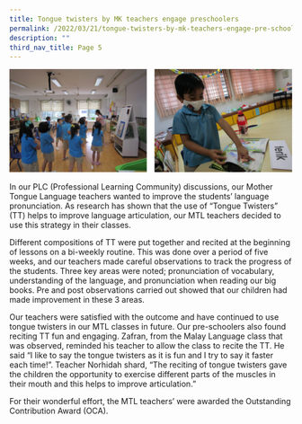 ```yaml
---
title: Tongue twisters by MK teachers engage preschoolers
permalink: /2022/03/21/tongue-twisters-by-mk-teachers-engage-pre-schoolers/
description: ""
third_nav_title: Page 5
---
```

<img src="/images/tongue2022.png">
<p>In our PLC (Professional Learning Community) discussions, our Mother Tongue Language teachers wanted to improve the students’ language pronunciation. As research has shown that the use of “Tongue Twisters” (TT) helps to improve language articulation, our MTL teachers decided to use this strategy in their classes.</p>
<p>Different compositions of TT were put together and recited at the beginning of lessons on a bi-weekly routine. This was done over a period of five weeks, and our teachers made careful observations to track the progress of the students. Three key areas were noted; pronunciation of vocabulary, understanding of the language, and pronunciation when reading our big books. Pre and post observations carried out showed that our children had made improvement in these 3 areas.</p>
<p>Our teachers were satisfied with the outcome and have continued to use tongue twisters in our MTL classes in future. Our pre-schoolers also found reciting TT fun and engaging. Zafran, from the Malay Language class that was observed, reminded his teacher to allow the class to recite the TT. He said “I like to say the tongue twisters as it is fun and I try to say it faster each time!”. Teacher Norhidah shard, “The reciting of tongue twisters gave the children the opportunity to exercise different parts of the muscles in their mouth and this helps to improve articulation.”</p>
<p>For their wonderful effort, the MTL teachers’ were awarded the Outstanding Contribution Award (OCA).</p>
